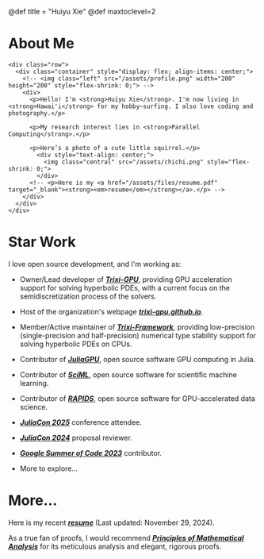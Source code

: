 @def title = "Huiyu Xie"
@def maxtoclevel=2

# About Me 

~~~
<div class="row">
  <div class="container" style="display: flex; align-items: center;">
    <!-- <img class="left" src="/assets/profile.png" width="200" height="200" style="flex-shrink: 0;"> -->
    <div>
      <p>Hello! I'm <strong>Huiyu Xie</strong>. I'm now living in <strong>Hawai'i</strong> for my hobby—surfing. I also love coding and photography.</p> 

      <p>My research interest lies in <strong>Parallel Computing</strong>.</p>
      
      <p>Here’s a photo of a cute little squirrel.</p>
        <div style="text-align: center;">
          <img class="central" src="/assets/chichi.png" style="flex-shrink: 0;">
        </div>
      <!-- <p>Here is my <a href="/assets/files/resume.pdf" target="_blank"><strong><em>resume</em></strong></a>.</p> -->
    </div>
  </div>
</div>
~~~

# Star Work

I love open source development, and I'm working as:

- Owner/Lead developer of [**_Trixi-GPU_**](https://trixi-gpu.github.io/), providing GPU acceleration support for solving hyperbolic PDEs, with a current focus on the semidiscretization process of the solvers.

- Host of the organization's webpage [**_trixi-gpu.github.io_**](https://trixi-gpu.github.io/).

- Member/Active maintainer of [**_Trixi-Framework_**](https://github.com/trixi-framework/), providing low-precision (single-precision and half-precision) numerical type stability support for solving hyperbolic PDEs on CPUs.

- Contributor of [**_JuliaGPU_**](https://github.com/juliagpu), open source software GPU computing in Julia.

- Contributor of [**_SciML_**](https://github.com/SciML), open source software for scientific machine learning.

- Contributor of [**_RAPIDS_**](https://github.com/rapidsai), open source software for GPU-accelerated data science.

- [**_JuliaCon 2025_**](https://juliacon.org/2024/) conference attendee.

- [**_JuliaCon 2024_**](https://juliacon.org/2024/) proposal reviewer.

- [**_Google Summer of Code 2023_**](https://summerofcode.withgoogle.com/archive/2023/projects/upstR7K2) contributor.

- More to explore...

# More...
Here is my recent [**_resume_**](/assets/files/resume.pdf) (Last updated: November 29, 2024).

As a true fan of proofs, I would recommend [**_Principles of Mathematical Analysis_**](https://en.wikipedia.org/wiki/Principles_of_Mathematical_Analysis) for its meticulous analysis and elegant, rigorous proofs.
